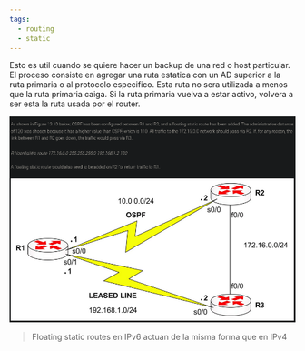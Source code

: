 ```yaml
---
tags:
  - routing
  - static
---
```


Esto es util cuando se quiere hacer un backup de una red o host particular. El proceso consiste en agregar una ruta estatica con un AD superior a la ruta primaria o al protocolo especifico. Esta ruta no sera utilizada a menos que la ruta primaria caiga. Si la ruta primaria vuelva a estar activo, volvera a ser esta la ruta usada por el router. 

![](_anexos_/Screenshot%20from%202024-01-29%2015-34-06.png)

> Floating static routes en IPv6 actuan de la misma forma que en IPv4




